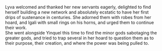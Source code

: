 Lyva welcomed and thanked her new servants eagerly, delighted to find herself building a new network and absolutely ecstatic to have her first drips of sustenance in centuries. She adorned them with robes from her hoard, and Igali with small rings on his horns, and urged them to continue their work.     
She went alongside Yinquel this time to find the minor gods sabotaging the greater gods, and tried to trap several in her hoard to question them as to their purpose, their creation, and where the power was being pulled to.